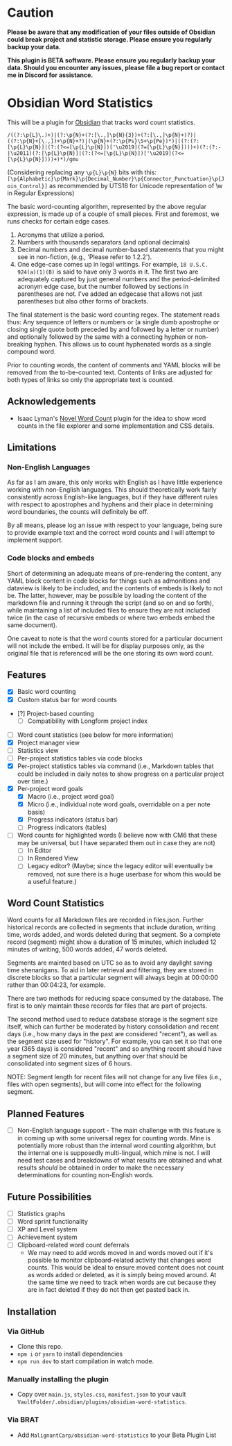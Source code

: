 # Caution
__Please be aware that any modification of your files outside of Obsidian could break project and statistic storage. Please ensure you regularly backup your data.__

__This plugin is BETA software. Please ensure you regularly backup your data. Should you encounter any issues, please file a bug report or contact me in Discord for assistance.__

# Obsidian Word Statistics

This will be a plugin for [Obsidian](https://obsidian.md) that tracks word count statistics.

`/((?:\p{L}\.)+)|(?:\p{N}+(?:[\.,]\p{N}{3})+(?:[\.,]\p{N}+)?)|((?:\p{N}+[\.,])+\p{N}+?)|(\p{N}+(?:\p{Ps}\S+\p{Pe})*)|((?:(?:[\p{L}\p{N}]|(?:(?<=[\p{L}\p{N}])['\u2019](?=[\p{L}\p{N}])))+)(?:(?:-|\u2011)(?:[\p{L}\p{N}]|(?:(?<=[\p{L}\p{N}])['\u2019](?<=[\p{L}\p{N}])))+)*)/gmu`

(Considering replacing any `\p{L}\p{N}` bits with this: `[\p{Alphabetic}\p{Mark}\p{Decimal_Number}\p{Connector_Punctuation}\p{Join_Control}]`
as recommended by UTS18 for Unicode representation of \w in Regular Expressions)

The basic word-counting algorithm, represented by the above regular expression, is made up of a couple of small pieces. First and foremost, we runs checks for certain edge cases.

1. Acronyms that utilize a period.
2. Numbers with thousands separators (and optional decimals)
3. Decimal numbers and decimal number-based statements that you might see in non-fiction, (e.g., 'Please refer to 1.2.2').
4. One edge-case comes up in legal writings. For example, `18 U.S.C. 924(a)(1)(B)` is said to have only 3 words in it. The first two are adequately captured by just general numbers and the period-delimited acronym edge case, but the number followed by sections in parentheses are not. I've added an edgecase that allows not just parentheses but also other forms of brackets.

The final statement is the basic word counting regex. The statement reads thus: Any sequence of letters or numbers or (a single dumb apostrophe or closing single quote both preceded by and followed by a letter or number) and optionally followed by the same with a connecting hyphen or non-breaking hyphen. This allows us to count hyphenated words as a single compound word.

Prior to counting words, the content of comments and YAML blocks will be removed from the to-be-counted text. Contents of links are adjusted for both types of links so only the appropriate text is counted.

## Acknowledgements
 - Isaac Lyman's [Novel Word Count](https://github.com/isaaclyman/novel-word-count-obsidian) plugin for the idea to show word counts in the file explorer and some implementation and CSS details.

## Limitations
### Non-English Languages
As far as I am aware, this only works with English as I have little experience working with non-English languages. This should theoretically work fairly consistently across English-like languages, but if they have different rules with respect to apostrophes and hyphens and their place in determining word boundaries, the counts will definitely be off.

By all means, please log an issue with respect to your language, being sure to provide example text and the correct word counts and I will attempt to implement support.

### Code blocks and embeds
Short of determining an adequate means of pre-rendering the content, any YAML block content in code blocks for things such as admonitions and dataview is likely to be included, and the contents of embeds is likely to not be. The latter, however, may be possible by loading the content of the markdown file and running it through the script (and so on and so forth), while maintaining a list of included files to ensure they are not included twice (in the case of recursive embeds or where two embeds embed the same document).

One caveat to note is that the word counts stored for a particular document will not include the embed. It will be for display purposes only, as the original file that is referenced will be the one storing its own word count.

## Features
- [x] Basic word counting
- [x] Custom status bar for word counts
- [?] Project-based counting
    - [ ] Compatibility with Longform project index
- [ ] Word count statistics (see below for more information)
- [x] Project manager view
- [ ] Statistics view
- [ ] Per-project statistics tables via code blocks
- [x] Per-project statistics tables via command (i.e., Markdown tables that could be included in daily notes to show progress on a particular project over time.)
- [x] Per-project word goals
    - [x] Macro (i.e., project word goal)
    - [x] Micro (i.e., individual note word goals, overridable on a per note basis)
    - [x] Progress indicators (status bar)
    - [ ] Progress indicators (tables)
- [ ] Word counts for highlighted words (I believe now with CM6 that these may be universal, but I have separated them out in case they are not)
    - [ ] In Editor
    - [ ] In Rendered View
    - [ ] Legacy editor? (Maybe; since the legacy editor will eventually be removed, not sure there is a huge userbase for whom this would be a useful feature.)

## Word Count Statistics
Word counts for all Markdown files are recorded in files.json. Further historical records are collected in segments that include duration, writing time, words added, and words deleted during that segment. So a complete record (segment) might show a duration of 15 minutes, which included 12 minutes of writing, 500 words added, 47 words deleted.

Segments are mainted based on UTC so as to avoid any daylight saving time shenanigans. To aid in later retrieval and filtering, they are stored in discrete blocks so that a particular segment will always begin at 00:00:00 rather than 00:04:23, for example.

There are two methods for reducing space consumed by the database. The first is to only maintain these records for files that are part of projects.

The second method used to reduce database storage is the segment size itself, which can further be moderated by history consolidation and recent days (i.e., how many days in the past are considered "recent"), as well as the segment size used for "history". For example, you can set it so that one year (365 days) is considered "recent" and so anything recent should have a segment size of 20 minutes, but anything over that should be consolidated into segment sizes of 6 hours.

NOTE: Segment length for recent files will not change for any live files (i.e., files with open segments), but will come into effect for the following segment.

## Planned Features
- [ ] Non-English language support - The main challenge with this feature is in coming up with some universal regex for counting words. Mine is potentially more robust than the internal word counting algorithm, but the internal one is supposedly multi-lingual, which mine is not. I will need test cases and breakdowns of what results are obtained and what results _should_ be obtained in order to make the necessary determinations for counting non-English words.

## Future Possibilities
- [ ] Statistics graphs
- [ ] Word sprint functionality
- [ ] XP and Level system
- [ ] Achievement system
- [ ] Clipboard-related word count deferrals
    - We may need to add words moved in and words moved out if it's possible to monitor clipboard-related activity that changes word counts. This would be ideal to ensure moved content does not count as words added or deleted, as it is simply being moved around. At the same time we need to track when words are cut because they are in fact deleted if they do not then get pasted back in.

## Installation
### Via GitHub
- Clone this repo.
- `npm i` or `yarn` to install dependencies
- `npm run dev` to start compilation in watch mode.

### Manually installing the plugin
- Copy over `main.js`, `styles.css`, `manifest.json` to your vault `VaultFolder/.obsidian/plugins/obsidian-word-statistics`.

### Via BRAT
- Add `MalignantCarp/obsidian-word-statistics` to your Beta Plugin List

